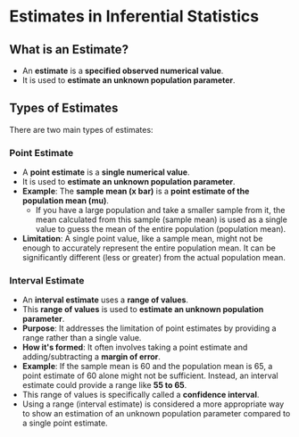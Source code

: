 # Estimates in Inferential Statistics

## What is an Estimate?
*   An **estimate** is a **specified observed numerical value**.
*   It is used to **estimate an unknown population parameter**.

## Types of Estimates

There are two main types of estimates:

### Point Estimate
*   A **point estimate** is a **single numerical value**.
*   It is used to **estimate an unknown population parameter**.
*   **Example**: The **sample mean (x bar)** is a **point estimate of the population mean (mu)**.
    *   If you have a large population and take a smaller sample from it, the mean calculated from this sample (sample mean) is used as a single value to guess the mean of the entire population (population mean).
*   **Limitation**: A single point value, like a sample mean, might not be enough to accurately represent the entire population mean. It can be significantly different (less or greater) from the actual population mean.

### Interval Estimate
*   An **interval estimate** uses a **range of values**.
*   This **range of values** is used to **estimate an unknown population parameter**.
*   **Purpose**: It addresses the limitation of point estimates by providing a range rather than a single value.
*   **How it's formed**: It often involves taking a point estimate and adding/subtracting a **margin of error**.
*   **Example**: If the sample mean is 60 and the population mean is 65, a point estimate of 60 alone might not be sufficient. Instead, an interval estimate could provide a range like **55 to 65**.
*   This range of values is specifically called a **confidence interval**.
*   Using a range (interval estimate) is considered a more appropriate way to show an estimation of an unknown population parameter compared to a single point estimate.
